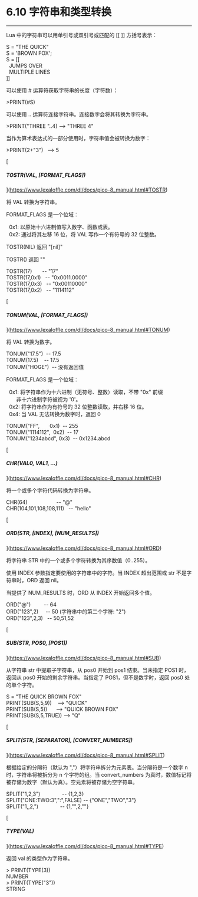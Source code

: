 # 6.10 字符串和类型转换

------------

Lua 中的字符串可以用单引号或双引号或匹配的 \[\[ \]\] 方括号表示：

S = "THE QUICK"  
S = 'BROWN FOX';  
S = \[\[  
  JUMPS OVER  
  MULTIPLE LINES  
\]\]  

可以使用 # 运算符获取字符串的长度（字符数）：

\>PRINT(#S)  

可以使用 .. 运算符连接字符串。连接数字会将其转换为字符串。

\>PRINT("THREE "..4) --> "THREE 4"  

当作为算术表达式的一部分使用时，字符串值会被转换为数字：

\>PRINT(2+"3")   --> 5  

  
[

##### TOSTR(VAL, \[FORMAT\_FLAGS\])

](https://www.lexaloffle.com/dl/docs/pico-8_manual.html#TOSTR)

将 VAL 转换为字符串。

FORMAT\_FLAGS 是一个位域：

  0x1: 以原始十六进制值写入数字、函数或表。  
  0x2: 通过将其左移 16 位，将 VAL 写作一个有符号的 32 位整数。  

TOSTR(NIL) 返回 "\[nil\]"

TOSTR() 返回 ""

TOSTR(17)       -- "17"  
TOSTR(17,0x1)   -- "0x0011.0000"  
TOSTR(17,0x3)   -- "0x00110000"  
TOSTR(17,0x2)   -- "1114112"  

  
[

##### TONUM(VAL, \[FORMAT\_FLAGS\])

](https://www.lexaloffle.com/dl/docs/pico-8_manual.html#TONUM)

将 VAL 转换为数字。

TONUM("17.5")  -- 17.5  
TONUM(17.5)    -- 17.5  
TONUM("HOGE")  -- 没有返回值  

FORMAT\_FLAGS 是一个位域：

  0x1: 将字符串作为十六进制（无符号、整数）读取，不带 "0x" 前缀  
       非十六进制字符被视为 '0'。  
  0x2: 将字符串作为有符号的 32 位整数读取，并右移 16 位。  
  0x4: 当 VAL 无法转换为数字时，返回 0  

TONUM("FF",       0x1)  -- 255  
TONUM("1114112",  0x2)  -- 17  
TONUM("1234abcd", 0x3)  -- 0x1234.abcd  

  
[

##### CHR(VAL0, VAL1, ...)

](https://www.lexaloffle.com/dl/docs/pico-8_manual.html#CHR)

将一个或多个字符代码转换为字符串。

CHR(64)                    -- "@"  
CHR(104,101,108,108,111)   -- "hello"  

  
[

##### ORD(STR, \[INDEX\], \[NUM\_RESULTS\])

](https://www.lexaloffle.com/dl/docs/pico-8_manual.html#ORD)

将字符串 STR 中的一个或多个字符转换为其序数值（0..255）。

使用 INDEX 参数指定要使用的字符串中的字符。当 INDEX 超出范围或 str 不是字符串时，ORD 返回 nil。

当提供了 NUM\_RESULTS 时，ORD 从 INDEX 开始返回多个值。

ORD("@")         -- 64  
ORD("123",2)     -- 50 (字符串中的第二个字符: "2")  
ORD("123",2,3)   -- 50,51,52  

  
[

##### SUB(STR, POS0, \[POS1\])

](https://www.lexaloffle.com/dl/docs/pico-8_manual.html#SUB)

从字符串 str 中提取子字符串，从 pos0 开始到 pos1 结束。当未指定 POS1 时，返回从 pos0 开始的剩余字符串。当指定了 POS1，但不是数字时，返回 pos0 处的单个字符。

S = "THE QUICK BROWN FOX"  
PRINT(SUB(S,5,9))    --> "QUICK"  
PRINT(SUB(S,5))      --> "QUICK BROWN FOX"  
PRINT(SUB(S,5,TRUE)) --> "Q"  

  
[

##### SPLIT(STR, \[SEPARATOR\], \[CONVERT\_NUMBERS\])

](https://www.lexaloffle.com/dl/docs/pico-8_manual.html#SPLIT)

根据给定的分隔符（默认为 ","）将字符串拆分为元素表。当分隔符是一个数字 n 时，字符串将被拆分为 n 个字符的组。当 convert\_numbers 为真时，数值标记将被存储为数字（默认为真）。空元素将被存储为空字符串。

SPLIT("1,2,3")               -- {1,2,3}  
SPLIT("ONE:TWO:3",":",FALSE) -- {"ONE","TWO","3"}  
SPLIT("1,,2,")               -- {1,"",2,""}  

  
[

##### TYPE(VAL)

](https://www.lexaloffle.com/dl/docs/pico-8_manual.html#TYPE)

返回 val 的类型作为字符串。

\> PRINT(TYPE(3))  
NUMBER  
\> PRINT(TYPE("3"))  
STRING
